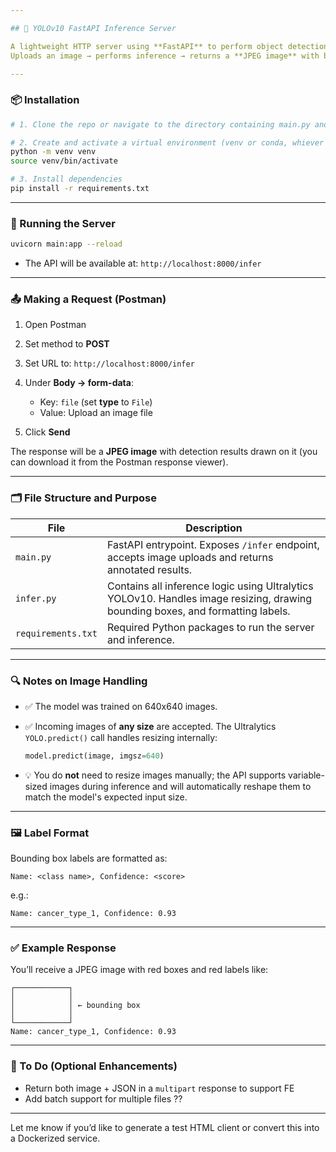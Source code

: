 ```yaml
---

## 🧠 YOLOv10 FastAPI Inference Server

A lightweight HTTP server using **FastAPI** to perform object detection using a locally trained **YOLOv10** model.
Uploads an image → performs inference → returns a **JPEG image** with bounding boxes and labels drawn.

---
```


### 📦 Installation

```bash
# 1. Clone the repo or navigate to the directory containing main.py and infer.py

# 2. Create and activate a virtual environment (venv or conda, whiever you prefer)
python -m venv venv
source venv/bin/activate

# 3. Install dependencies
pip install -r requirements.txt
```

---

### 🚀 Running the Server

```bash
uvicorn main:app --reload
```

* The API will be available at:
  `http://localhost:8000/infer`

---

### 📤 Making a Request (Postman)

1. Open Postman
2. Set method to **POST**
3. Set URL to: `http://localhost:8000/infer`
4. Under **Body → form-data**:

   * Key: `file` (set **type** to `File`)
   * Value: Upload an image file
5. Click **Send**

The response will be a **JPEG image** with detection results drawn on it (you can download it from the Postman response viewer).

---

### 🗂 File Structure and Purpose

| File               | Description                                                                                                                    |
| ------------------ | ------------------------------------------------------------------------------------------------------------------------------ |
| `main.py`          | FastAPI entrypoint. Exposes `/infer` endpoint, accepts image uploads and returns annotated results.                            |
| `infer.py`         | Contains all inference logic using Ultralytics YOLOv10. Handles image resizing, drawing bounding boxes, and formatting labels. |
| `requirements.txt` | Required Python packages to run the server and inference.                                                                      |

---

### 🔍 Notes on Image Handling

* ✅ The model was trained on 640x640 images.
* ✅ Incoming images of **any size** are accepted. The Ultralytics `YOLO.predict()` call handles resizing internally:

  ```python
  model.predict(image, imgsz=640)
  ```
* 💡 You do **not** need to resize images manually; the API supports variable-sized images during inference and will automatically reshape them to match the model's expected input size.

---

### 🖼️ Label Format

Bounding box labels are formatted as:

```
Name: <class name>, Confidence: <score>
```

e.g.:

```
Name: cancer_type_1, Confidence: 0.93
```

---

### ✅ Example Response

You’ll receive a JPEG image with red boxes and red labels like:

```
┌────────────┐
│            │
│            │ ← bounding box
│            │
└────────────┘
Name: cancer_type_1, Confidence: 0.93
```

---

### 🔧 To Do (Optional Enhancements)

* Return both image + JSON in a `multipart` response to support FE
* Add batch support for multiple files ??

---

Let me know if you’d like to generate a test HTML client or convert this into a Dockerized service.
